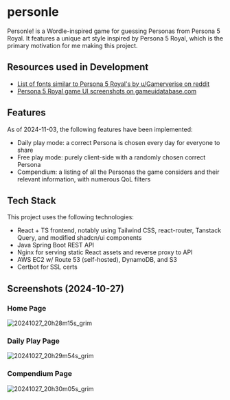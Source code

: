 # personle

Personle! is a Wordle-inspired game for guessing Personas from Persona 5 Royal.
It features a unique art style inspired by Persona 5 Royal, which is the primary motivation for me making this project.

## Resources used in Development
- [List of fonts similar to Persona 5 Royal's by u/Gamerverise on reddit](https://www.reddit.com/r/Persona5/comments/gmw6hz/persona_5_royal_fonts_if_i_find_more_about_the/)
- [Persona 5 Royal game UI screenshots on gameuidatabase.com](https://www.gameuidatabase.com/gameData.php?id=618)

## Features

As of 2024-11-03, the following features have been implemented:
- Daily play mode: a correct Persona is chosen every day for everyone to share
- Free play mode: purely client-side with a randomly chosen correct Persona
- Compendium: a listing of all the Personas the game considers and their relevant information, with numerous QoL filters

## Tech Stack

This project uses the following technologies:
- React + TS frontend, notably using Tailwind CSS, react-router, Tanstack Query, and modified shadcn/ui components
- Java Spring Boot REST API
- Nginx for serving static React assets and reverse proxy to API
- AWS EC2 w/ Route 53 (self-hosted), DynamoDB, and S3
- Certbot for SSL certs

## Screenshots (2024-10-27)
### Home Page
![20241027_20h28m15s_grim](https://github.com/user-attachments/assets/4cafc446-47b8-458d-abef-26688680711f)

### Daily Play Page
![20241027_20h29m54s_grim](https://github.com/user-attachments/assets/3dd44c48-7740-4bac-93dc-0a8ee44d38b1)

### Compendium Page
![20241027_20h30m05s_grim](https://github.com/user-attachments/assets/aeaaa151-baf2-4271-87be-a969a4a1057d)

